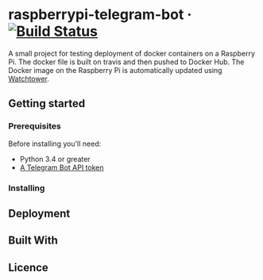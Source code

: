 # raspberrypi-telegram-bot · [![Build Status](https://travis-ci.org/Aleksuo/raspberrypi-telegram-bot.svg?branch=master)](https://travis-ci.org/Aleksuo/raspberrypi-telegram-bot)

A small project for testing deployment of docker containers on a Raspberry Pi. The docker file is built on travis and then pushed to Docker Hub. The Docker image on the Raspberry Pi is automatically updated using [Watchtower](https://levelup.gitconnected.com/how-to-add-file-upload-to-your-graphql-api-34d51e341f38).

## Getting started

### Prerequisites
Before installing you'll need:
* Python 3.4 or greater
* [A Telegram Bot API token](https://core.telegram.org/bots#6-botfather)



### Installing

## Deployment

## Built With

## Licence
